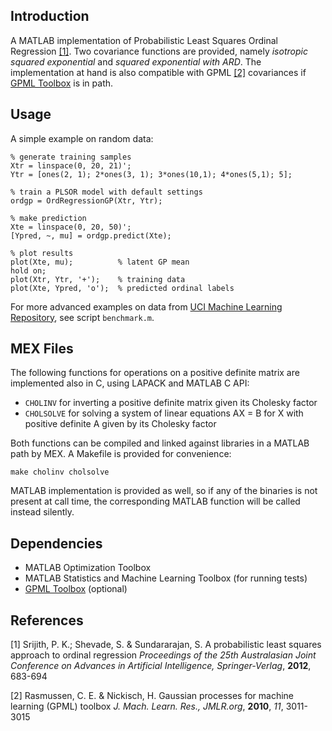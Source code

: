 Introduction
------------

A MATLAB implementation of Probabilistic Least Squares Ordinal Regression [[1]](#srijith).
Two covariance functions are provided, namely *isotropic squared exponential* and
*squared exponential with ARD*.
The implementation at hand is also compatible with GPML [[2]](#gpml) covariances
if [GPML Toolbox](http://www.gaussianprocess.org/gpml/code/matlab/doc/) is in path.

Usage
-----

A simple example on random data:

    % generate training samples
    Xtr = linspace(0, 20, 21)';
    Ytr = [ones(2, 1); 2*ones(3, 1); 3*ones(10,1); 4*ones(5,1); 5];

    % train a PLSOR model with default settings
    ordgp = OrdRegressionGP(Xtr, Ytr);

    % make prediction
    Xte = linspace(0, 20, 50)';
    [Ypred, ~, mu] = ordgp.predict(Xte);

    % plot results
    plot(Xte, mu);          % latent GP mean
    hold on;
    plot(Xtr, Ytr, '+');    % training data
    plot(Xte, Ypred, 'o');  % predicted ordinal labels

For more advanced examples on data from [UCI Machine Learning Repository](http://archive.ics.uci.edu/ml/),
see script `benchmark.m`.

MEX Files
---------

The following functions for operations on a positive definite matrix are implemented also in C,
using LAPACK and MATLAB C API:

- `CHOLINV` for inverting a positive definite matrix given its Cholesky factor
- `CHOLSOLVE` for solving a system of linear equations AX = B for X with positive definite A
  given by its Cholesky factor

Both functions can be compiled and linked against libraries in a MATLAB path by MEX.
A Makefile is provided for convenience:

    make cholinv cholsolve

MATLAB implementation is provided as well, so if any of the binaries is not present at call time,
the corresponding MATLAB function will be called instead silently.

Dependencies
------------

- MATLAB Optimization Toolbox
- MATLAB Statistics and Machine Learning Toolbox (for running tests)
- [GPML Toolbox](http://www.gaussianprocess.org/gpml/code/matlab/doc/) (optional)

References
----------
<a name="srijith">[1]
Srijith, P. K.; Shevade, S. & Sundararajan, S.
A probabilistic least squares approach to ordinal regression
*Proceedings of the 25th Australasian Joint Conference on Advances in Artificial Intelligence, Springer-Verlag*, **2012**, 683-694
</a>

<a name="gpml">[2]
Rasmussen, C. E. & Nickisch, H.
Gaussian processes for machine learning (GPML) toolbox *J. Mach. Learn. Res., JMLR.org*, **2010**, *11*, 3011-3015
</a>
